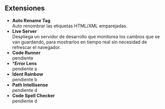 ## **Extensiones**  

* **Auto Rename Tag**  
Auto renombrar las etiquetas HTML/XML emparejadas.  
* **Live Server**  
Despliega un servidor de desarrollo que monitorea los cambios que se van guardando, para mostrarlos en tiempo real sin necesidad de refrescar el navegador.  
* **Code Runner**  
pendiente
* ***Error Lens**  
pendiente a  
* **Ident Rainbow**  
pendiente  b  
* **Path Intellisense**  
pendiente  d  
* **Code Spell Checker**  
pendiente  d  
